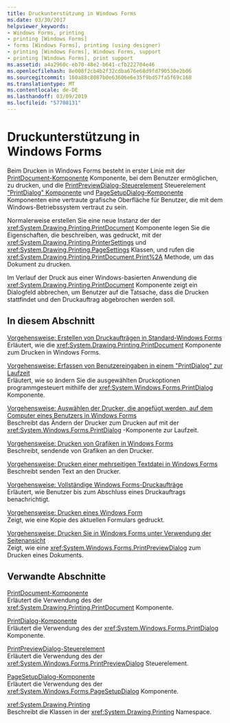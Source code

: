 ```yaml
---
title: Druckunterstützung in Windows Forms
ms.date: 03/30/2017
helpviewer_keywords:
- Windows Forms, printing
- printing [Windows Forms]
- forms [Windows Forms], printing (using designer)
- printing [Windows Forms], Windows Forms, support
- printing [Windows Forms], print support
ms.assetid: a4a2960c-eb70-48e2-b641-cfb222704e46
ms.openlocfilehash: 8e008f2cb4b2f32cdba676e68d9fd790530e2b06
ms.sourcegitcommit: 160a88c8087b0e63606e6e35f9bd57fa5f69c168
ms.translationtype: MT
ms.contentlocale: de-DE
ms.lasthandoff: 03/09/2019
ms.locfileid: "57708131"
---
```

# <a name="windows-forms-print-support"></a>Druckunterstützung in Windows Forms
Beim Drucken in Windows Forms besteht in erster Linie mit der [PrintDocument-Komponente](../controls/printdocument-component-windows-forms.md) Komponente, bei dem Benutzer ermöglichen, zu drucken, und die [PrintPreviewDialog-Steuerelement](../controls/printpreviewdialog-control-windows-forms.md) Steuerelement ["PrintDialog" Komponente](../controls/printdialog-component-windows-forms.md) und [PageSetupDialog-Komponente](../controls/pagesetupdialog-component-windows-forms.md) Komponenten eine vertraute grafische Oberfläche für Benutzer, die mit dem Windows-Betriebssystem vertraut zu sein.  
  
 Normalerweise erstellen Sie eine neue Instanz der der <xref:System.Drawing.Printing.PrintDocument> Komponente legen Sie die Eigenschaften, die beschreiben, was gedruckt, mit der <xref:System.Drawing.Printing.PrinterSettings> und <xref:System.Drawing.Printing.PageSettings> Klassen, und rufen die <xref:System.Drawing.Printing.PrintDocument.Print%2A> Methode, um das Dokument zu drucken.  
  
 Im Verlauf der Druck aus einer Windows-basierten Anwendung die <xref:System.Drawing.Printing.PrintDocument> Komponente zeigt ein Dialogfeld abbrechen, um Benutzer auf die Tatsache, dass die Drucken stattfindet und den Druckauftrag abgebrochen werden soll.  
  
## <a name="in-this-section"></a>In diesem Abschnitt  
 [Vorgehensweise: Erstellen von Druckaufträgen in Standard-Windows Forms](how-to-create-standard-windows-forms-print-jobs.md)  
 Erläutert, wie die <xref:System.Drawing.Printing.PrintDocument> Komponente zum Drucken in Windows Forms.  
  
 [Vorgehensweise: Erfassen von Benutzereingaben in einem "PrintDialog" zur Laufzeit](how-to-capture-user-input-from-a-printdialog-at-run-time.md)  
 Erläutert, wie so ändern Sie die ausgewählten Druckoptionen programmgesteuert mithilfe der <xref:System.Windows.Forms.PrintDialog> Komponente.  
  
 [Vorgehensweise: Auswählen der Drucker, die angefügt werden, auf dem Computer eines Benutzers in Windows Forms](how-to-choose-the-printers-attached-to-user-computer-in-windows-forms.md)  
 Beschreibt das Ändern der Drucker zum Drucken auf mit der <xref:System.Windows.Forms.PrintDialog> -Komponente zur Laufzeit.  
  
 [Vorgehensweise: Drucken von Grafiken in Windows Forms](how-to-print-graphics-in-windows-forms.md)  
 Beschreibt, sendende von Grafiken an den Drucker.  
  
 [Vorgehensweise: Drucken einer mehrseitigen Textdatei in Windows Forms](how-to-print-a-multi-page-text-file-in-windows-forms.md)  
 Beschreibt senden Text an den Drucker.  
  
 [Vorgehensweise: Vollständige Windows Forms-Druckaufträge](how-to-complete-windows-forms-print-jobs.md)  
 Erläutert, wie Benutzer bis zum Abschluss eines Druckauftrags benachrichtigt.  
  
 [Vorgehensweise: Drucken eines Windows Form](how-to-print-a-windows-form.md)  
 Zeigt, wie eine Kopie des aktuellen Formulars gedruckt.  
  
 [Vorgehensweise: Drucken Sie in Windows Forms unter Verwendung der Seitenansicht](how-to-print-in-windows-forms-using-print-preview.md)  
 Zeigt, wie eine <xref:System.Windows.Forms.PrintPreviewDialog> zum Drucken eines Dokuments.  
  
## <a name="related-sections"></a>Verwandte Abschnitte  
 [PrintDocument-Komponente](../controls/printdocument-component-windows-forms.md)  
 Erläutert die Verwendung des der <xref:System.Drawing.Printing.PrintDocument> Komponente.  
  
 [PrintDialog-Komponente](../controls/printdialog-component-windows-forms.md)  
 Erläutert die Verwendung des der <xref:System.Windows.Forms.PrintDialog> Komponente.  
  
 [PrintPreviewDialog-Steuerelement](../controls/printpreviewdialog-control-windows-forms.md)  
 Erläutert die Verwendung des der <xref:System.Windows.Forms.PrintPreviewDialog> Steuerelement.  
  
 [PageSetupDialog-Komponente](../controls/pagesetupdialog-component-windows-forms.md)  
 Erläutert die Verwendung des der <xref:System.Windows.Forms.PageSetupDialog> Komponente.  
  
 <xref:System.Drawing.Printing>  
 Beschreibt die Klassen in der <xref:System.Drawing.Printing> Namespace.
